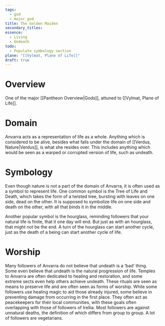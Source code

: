 ```yaml
---
tags:
  - god
  - major_god
title: The Golden Maiden
secondary_titles: 
essence:
  - Living
  - Undeath
todo:
  - Populate symbology section
plane: "[[Vylmat, Plane of Life]]"
draft: true
---
```

# Overview
One of the major [[Pantheon Overview|Gods]], attuned to [[Vylmat, Plane of Life]].
# Domain
Anvarra acts as a representation of life as a whole. Anything which is considered to be alive, besides what falls under the domain of [[Verdus, Nature|Verdus]], is what she resides over. This includes anything which would be seen as a warped or corrupted version of life, such as undeath.
# Symbology
Even though nature is not a part of the domain of Anvarra, it is often used as a symbol to represent life. One common symbol is the Tree of Life and Death, which takes the form of a twisted tree, bursting with leaves on one side, dead on the other. It is supposed to symbolize life on one side and death on the other, with all that binds it in the middle.

Another popular symbol is the hourglass, reminding followers that your natural life is finite, that it one day will end. But just as with an hourglass, that might not be the end. A turn of the hourglass can start another cycle, just as the death of a being can start another cycle of life.
# Worship
Many followers of Anvarra do not believe that undeath is a ‘bad’ thing. Some even believe that undeath is the natural progression of life. Temples to Anvarra are often dedicated to healing and restoration, and some extreme sects even help others achieve undeath. These rituals are seen as means to preserve life and are often seen as forms of worship. While some followers use healing magic to aid those already injured, some believe in preventing damage from occurring in the first place. They often act as peacekeepers for their local communities, with these goals often overlapping with those of followers of Irellia. Most followers are against unnatural deaths, the definition of which differs from group to group. A lot of followers are vegetarians.